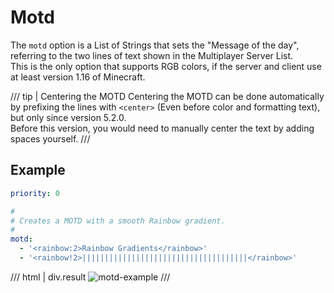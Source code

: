 # Motd

The `motd` option is a List of Strings that sets the "Message of the day", referring to the two lines of text shown in the Multiplayer Server List.  
This is the only option that supports RGB colors, if the server and client use at least version 1.16 of Minecraft.

/// tip | Centering the MOTD
Centering the MOTD can be done automatically by prefixing the lines with `<center>` (Even before color and formatting text), but only since version 5.2.0.  
Before this version, you would need to manually center the text by adding spaces yourself.
///

## Example

```yaml
priority: 0

#
# Creates a MOTD with a smooth Rainbow gradient.
#
motd:
  - '<rainbow:2>Rainbow Gradients</rainbow>'
  - '<rainbow!2>|||||||||||||||||||||||||||||||||||||</rainbow>'
```
/// html | div.result
![motd-example](../../assets/images/examples/motd-example.jpg)
///